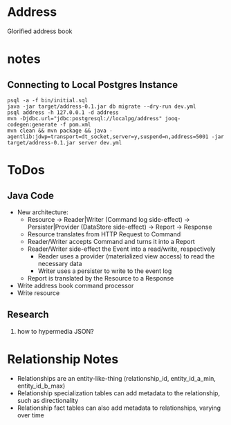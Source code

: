 # Address
Glorified address book

# notes
## Connecting to Local Postgres Instance
```
psql -a -f bin/initial.sql
java -jar target/address-0.1.jar db migrate --dry-run dev.yml
psql address -h 127.0.0.1 -d address
mvn -Djdbc.url="jdbc:postgresql://localpg/address" jooq-codegen:generate -f pom.xml
mvn clean && mvn package && java -agentlib:jdwp=transport=dt_socket,server=y,suspend=n,address=5001 -jar target/address-0.1.jar server dev.yml 
```

# ToDos
## Java Code
* New architecture:
    * Resource -> Reader|Writer (Command log side-effect) -> Persister|Provider (DataStore side-effect) -> Report -> Response
    * Resource translates from HTTP Request to Command
    * Reader/Writer accepts Command and turns it into a Report
    * Reader/Writer side-effect the Event into a read/write, respectively
        * Reader uses a provider (materialized view access) to read the necessary data
        * Writer uses a persister to write to the event log
    * Report is translated by the Resource to a Response
* Write address book command processor
* Write resource

## Research
1) how to hypermedia JSON?

# Relationship Notes
* Relationships are an entity-like-thing (relationship_id, entity_id_a_min, entity_id_b_max)
* Relationship specialization tables can add metadata to the relationship, such as directionality
* Relationship fact tables can also add metadata to relationships, varying over time